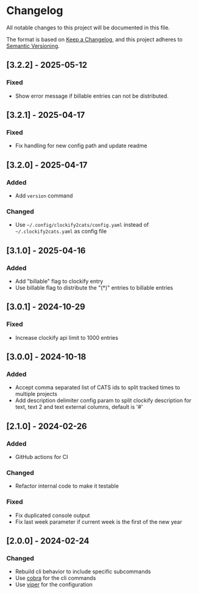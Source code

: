# Changelog

All notable changes to this project will be documented in this file.

The format is based on [Keep a Changelog](https://keepachangelog.com/en/1.0.0/),
and this project adheres to [Semantic Versioning](https://semver.org/spec/v2.0.0.html).

## [3.2.2] - 2025-05-12

### Fixed

- Show error message if billable entries can not be distributed.

## [3.2.1] - 2025-04-17

### Fixed

- Fix handling for new config path and update readme

## [3.2.0] - 2025-04-17

### Added

- Add `version` command

### Changed

- Use `~/.config/clockify2cats/config.yaml` instead of `~/.clockify2cats.yaml` as config file

## [3.1.0] - 2025-04-16

### Added

- Add "billable" flag to clockify entry
- Use billable flag to distribute the "(*)" entries to billable entries

## [3.0.1] - 2024-10-29

### Fixed

- Increase clockify api limit to 1000 entries

## [3.0.0] - 2024-10-18

### Added

- Accept comma separated list of CATS ids to split tracked times to multiple projects
- Add description delimiter config param to split clockify description for text, text 2 and text external columns, default is '#'

## [2.1.0] - 2024-02-26

### Added

- GitHub actions for CI

### Changed

- Refactor internal code to make it testable

### Fixed

- Fix duplicated console output
- Fix last week parameter if current week is the first of the new year

## [2.0.0] - 2024-02-24

### Changed

- Rebuild cli behavior to include specific subcommands
- Use [cobra](https://github.com/spf13/cobra) for the cli commands
- Use [viper](https://github.com/spf13/viper) for the configuration
